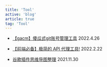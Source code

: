 ```yaml
---
title: 'Tool'
active: 'blog'
article: true
tag: 'Tool'
---
```

- [【gacm】傻瓜式git账号管理工具](./libs/gacm) 2022.4.26

- [【前端必备】极简的 API 代理工具!](./libs/apiProxy) 2022.2.22

- [谷歌插件思维导图整理](./libs/chrome) 2021.11.30
